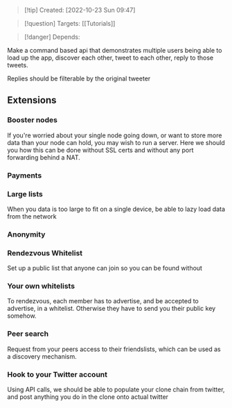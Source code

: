 >[!tip] Created: [2022-10-23 Sun 09:47]

>[!question] Targets: [[Tutorials]]

>[!danger] Depends: 

Make a command based api that demonstrates multiple users being able to load up the app, discover each other, tweet to each other, reply to those tweets.

Replies should be filterable by the original tweeter

## Extensions

### Booster nodes
If you're worried about your single node going down, or want to store more data than your node can hold, you may wish to run a server.  Here we should you how this can be done without SSL certs and without any port forwarding behind a NAT.

### Payments

### Large lists
When you data is too large to fit on a single device, be able to lazy load data from the network

### Anonymity

### Rendezvous Whitelist
Set up a public list that anyone can join so you can be found without

### Your own whitelists
To rendezvous, each member has to advertise, and be accepted to advertise, in a whitelist.  Otherwise they have to send you their public key somehow.

### Peer search
Request from your peers access to their friendslists, which can be used as a discovery mechanism.

### Hook to your Twitter account
Using API calls, we should be able to populate your clone chain from twitter, and post anything you do in the clone onto actual twitter